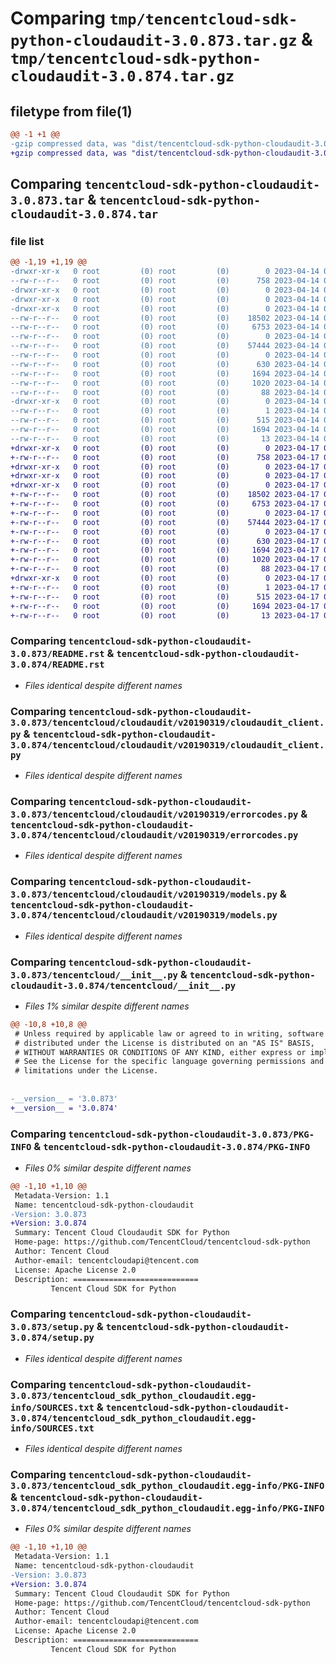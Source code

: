 # Comparing `tmp/tencentcloud-sdk-python-cloudaudit-3.0.873.tar.gz` & `tmp/tencentcloud-sdk-python-cloudaudit-3.0.874.tar.gz`

## filetype from file(1)

```diff
@@ -1 +1 @@
-gzip compressed data, was "dist/tencentcloud-sdk-python-cloudaudit-3.0.873.tar", last modified: Fri Apr 14 00:26:21 2023, max compression
+gzip compressed data, was "dist/tencentcloud-sdk-python-cloudaudit-3.0.874.tar", last modified: Mon Apr 17 00:25:20 2023, max compression
```

## Comparing `tencentcloud-sdk-python-cloudaudit-3.0.873.tar` & `tencentcloud-sdk-python-cloudaudit-3.0.874.tar`

### file list

```diff
@@ -1,19 +1,19 @@
-drwxr-xr-x   0 root         (0) root         (0)        0 2023-04-14 00:26:21.000000 tencentcloud-sdk-python-cloudaudit-3.0.873/
--rw-r--r--   0 root         (0) root         (0)      758 2023-04-14 00:26:21.000000 tencentcloud-sdk-python-cloudaudit-3.0.873/README.rst
-drwxr-xr-x   0 root         (0) root         (0)        0 2023-04-14 00:26:21.000000 tencentcloud-sdk-python-cloudaudit-3.0.873/tencentcloud/
-drwxr-xr-x   0 root         (0) root         (0)        0 2023-04-14 00:26:21.000000 tencentcloud-sdk-python-cloudaudit-3.0.873/tencentcloud/cloudaudit/
-drwxr-xr-x   0 root         (0) root         (0)        0 2023-04-14 00:26:21.000000 tencentcloud-sdk-python-cloudaudit-3.0.873/tencentcloud/cloudaudit/v20190319/
--rw-r--r--   0 root         (0) root         (0)    18502 2023-04-14 00:26:21.000000 tencentcloud-sdk-python-cloudaudit-3.0.873/tencentcloud/cloudaudit/v20190319/cloudaudit_client.py
--rw-r--r--   0 root         (0) root         (0)     6753 2023-04-14 00:26:21.000000 tencentcloud-sdk-python-cloudaudit-3.0.873/tencentcloud/cloudaudit/v20190319/errorcodes.py
--rw-r--r--   0 root         (0) root         (0)        0 2023-04-14 00:26:21.000000 tencentcloud-sdk-python-cloudaudit-3.0.873/tencentcloud/cloudaudit/v20190319/__init__.py
--rw-r--r--   0 root         (0) root         (0)    57444 2023-04-14 00:26:21.000000 tencentcloud-sdk-python-cloudaudit-3.0.873/tencentcloud/cloudaudit/v20190319/models.py
--rw-r--r--   0 root         (0) root         (0)        0 2023-04-14 00:26:21.000000 tencentcloud-sdk-python-cloudaudit-3.0.873/tencentcloud/cloudaudit/__init__.py
--rw-r--r--   0 root         (0) root         (0)      630 2023-04-14 00:26:21.000000 tencentcloud-sdk-python-cloudaudit-3.0.873/tencentcloud/__init__.py
--rw-r--r--   0 root         (0) root         (0)     1694 2023-04-14 00:26:21.000000 tencentcloud-sdk-python-cloudaudit-3.0.873/PKG-INFO
--rw-r--r--   0 root         (0) root         (0)     1020 2023-04-14 00:26:21.000000 tencentcloud-sdk-python-cloudaudit-3.0.873/setup.py
--rw-r--r--   0 root         (0) root         (0)       88 2023-04-14 00:26:21.000000 tencentcloud-sdk-python-cloudaudit-3.0.873/setup.cfg
-drwxr-xr-x   0 root         (0) root         (0)        0 2023-04-14 00:26:21.000000 tencentcloud-sdk-python-cloudaudit-3.0.873/tencentcloud_sdk_python_cloudaudit.egg-info/
--rw-r--r--   0 root         (0) root         (0)        1 2023-04-14 00:26:21.000000 tencentcloud-sdk-python-cloudaudit-3.0.873/tencentcloud_sdk_python_cloudaudit.egg-info/dependency_links.txt
--rw-r--r--   0 root         (0) root         (0)      515 2023-04-14 00:26:21.000000 tencentcloud-sdk-python-cloudaudit-3.0.873/tencentcloud_sdk_python_cloudaudit.egg-info/SOURCES.txt
--rw-r--r--   0 root         (0) root         (0)     1694 2023-04-14 00:26:21.000000 tencentcloud-sdk-python-cloudaudit-3.0.873/tencentcloud_sdk_python_cloudaudit.egg-info/PKG-INFO
--rw-r--r--   0 root         (0) root         (0)       13 2023-04-14 00:26:21.000000 tencentcloud-sdk-python-cloudaudit-3.0.873/tencentcloud_sdk_python_cloudaudit.egg-info/top_level.txt
+drwxr-xr-x   0 root         (0) root         (0)        0 2023-04-17 00:25:20.000000 tencentcloud-sdk-python-cloudaudit-3.0.874/
+-rw-r--r--   0 root         (0) root         (0)      758 2023-04-17 00:25:20.000000 tencentcloud-sdk-python-cloudaudit-3.0.874/README.rst
+drwxr-xr-x   0 root         (0) root         (0)        0 2023-04-17 00:25:20.000000 tencentcloud-sdk-python-cloudaudit-3.0.874/tencentcloud/
+drwxr-xr-x   0 root         (0) root         (0)        0 2023-04-17 00:25:20.000000 tencentcloud-sdk-python-cloudaudit-3.0.874/tencentcloud/cloudaudit/
+drwxr-xr-x   0 root         (0) root         (0)        0 2023-04-17 00:25:20.000000 tencentcloud-sdk-python-cloudaudit-3.0.874/tencentcloud/cloudaudit/v20190319/
+-rw-r--r--   0 root         (0) root         (0)    18502 2023-04-17 00:25:20.000000 tencentcloud-sdk-python-cloudaudit-3.0.874/tencentcloud/cloudaudit/v20190319/cloudaudit_client.py
+-rw-r--r--   0 root         (0) root         (0)     6753 2023-04-17 00:25:20.000000 tencentcloud-sdk-python-cloudaudit-3.0.874/tencentcloud/cloudaudit/v20190319/errorcodes.py
+-rw-r--r--   0 root         (0) root         (0)        0 2023-04-17 00:25:20.000000 tencentcloud-sdk-python-cloudaudit-3.0.874/tencentcloud/cloudaudit/v20190319/__init__.py
+-rw-r--r--   0 root         (0) root         (0)    57444 2023-04-17 00:25:20.000000 tencentcloud-sdk-python-cloudaudit-3.0.874/tencentcloud/cloudaudit/v20190319/models.py
+-rw-r--r--   0 root         (0) root         (0)        0 2023-04-17 00:25:20.000000 tencentcloud-sdk-python-cloudaudit-3.0.874/tencentcloud/cloudaudit/__init__.py
+-rw-r--r--   0 root         (0) root         (0)      630 2023-04-17 00:25:20.000000 tencentcloud-sdk-python-cloudaudit-3.0.874/tencentcloud/__init__.py
+-rw-r--r--   0 root         (0) root         (0)     1694 2023-04-17 00:25:20.000000 tencentcloud-sdk-python-cloudaudit-3.0.874/PKG-INFO
+-rw-r--r--   0 root         (0) root         (0)     1020 2023-04-17 00:25:20.000000 tencentcloud-sdk-python-cloudaudit-3.0.874/setup.py
+-rw-r--r--   0 root         (0) root         (0)       88 2023-04-17 00:25:20.000000 tencentcloud-sdk-python-cloudaudit-3.0.874/setup.cfg
+drwxr-xr-x   0 root         (0) root         (0)        0 2023-04-17 00:25:20.000000 tencentcloud-sdk-python-cloudaudit-3.0.874/tencentcloud_sdk_python_cloudaudit.egg-info/
+-rw-r--r--   0 root         (0) root         (0)        1 2023-04-17 00:25:20.000000 tencentcloud-sdk-python-cloudaudit-3.0.874/tencentcloud_sdk_python_cloudaudit.egg-info/dependency_links.txt
+-rw-r--r--   0 root         (0) root         (0)      515 2023-04-17 00:25:20.000000 tencentcloud-sdk-python-cloudaudit-3.0.874/tencentcloud_sdk_python_cloudaudit.egg-info/SOURCES.txt
+-rw-r--r--   0 root         (0) root         (0)     1694 2023-04-17 00:25:20.000000 tencentcloud-sdk-python-cloudaudit-3.0.874/tencentcloud_sdk_python_cloudaudit.egg-info/PKG-INFO
+-rw-r--r--   0 root         (0) root         (0)       13 2023-04-17 00:25:20.000000 tencentcloud-sdk-python-cloudaudit-3.0.874/tencentcloud_sdk_python_cloudaudit.egg-info/top_level.txt
```

### Comparing `tencentcloud-sdk-python-cloudaudit-3.0.873/README.rst` & `tencentcloud-sdk-python-cloudaudit-3.0.874/README.rst`

 * *Files identical despite different names*

### Comparing `tencentcloud-sdk-python-cloudaudit-3.0.873/tencentcloud/cloudaudit/v20190319/cloudaudit_client.py` & `tencentcloud-sdk-python-cloudaudit-3.0.874/tencentcloud/cloudaudit/v20190319/cloudaudit_client.py`

 * *Files identical despite different names*

### Comparing `tencentcloud-sdk-python-cloudaudit-3.0.873/tencentcloud/cloudaudit/v20190319/errorcodes.py` & `tencentcloud-sdk-python-cloudaudit-3.0.874/tencentcloud/cloudaudit/v20190319/errorcodes.py`

 * *Files identical despite different names*

### Comparing `tencentcloud-sdk-python-cloudaudit-3.0.873/tencentcloud/cloudaudit/v20190319/models.py` & `tencentcloud-sdk-python-cloudaudit-3.0.874/tencentcloud/cloudaudit/v20190319/models.py`

 * *Files identical despite different names*

### Comparing `tencentcloud-sdk-python-cloudaudit-3.0.873/tencentcloud/__init__.py` & `tencentcloud-sdk-python-cloudaudit-3.0.874/tencentcloud/__init__.py`

 * *Files 1% similar despite different names*

```diff
@@ -10,8 +10,8 @@
 # Unless required by applicable law or agreed to in writing, software
 # distributed under the License is distributed on an "AS IS" BASIS,
 # WITHOUT WARRANTIES OR CONDITIONS OF ANY KIND, either express or implied.
 # See the License for the specific language governing permissions and
 # limitations under the License.
 
 
-__version__ = '3.0.873'
+__version__ = '3.0.874'
```

### Comparing `tencentcloud-sdk-python-cloudaudit-3.0.873/PKG-INFO` & `tencentcloud-sdk-python-cloudaudit-3.0.874/PKG-INFO`

 * *Files 0% similar despite different names*

```diff
@@ -1,10 +1,10 @@
 Metadata-Version: 1.1
 Name: tencentcloud-sdk-python-cloudaudit
-Version: 3.0.873
+Version: 3.0.874
 Summary: Tencent Cloud Cloudaudit SDK for Python
 Home-page: https://github.com/TencentCloud/tencentcloud-sdk-python
 Author: Tencent Cloud
 Author-email: tencentcloudapi@tencent.com
 License: Apache License 2.0
 Description: ============================
         Tencent Cloud SDK for Python
```

### Comparing `tencentcloud-sdk-python-cloudaudit-3.0.873/setup.py` & `tencentcloud-sdk-python-cloudaudit-3.0.874/setup.py`

 * *Files identical despite different names*

### Comparing `tencentcloud-sdk-python-cloudaudit-3.0.873/tencentcloud_sdk_python_cloudaudit.egg-info/SOURCES.txt` & `tencentcloud-sdk-python-cloudaudit-3.0.874/tencentcloud_sdk_python_cloudaudit.egg-info/SOURCES.txt`

 * *Files identical despite different names*

### Comparing `tencentcloud-sdk-python-cloudaudit-3.0.873/tencentcloud_sdk_python_cloudaudit.egg-info/PKG-INFO` & `tencentcloud-sdk-python-cloudaudit-3.0.874/tencentcloud_sdk_python_cloudaudit.egg-info/PKG-INFO`

 * *Files 0% similar despite different names*

```diff
@@ -1,10 +1,10 @@
 Metadata-Version: 1.1
 Name: tencentcloud-sdk-python-cloudaudit
-Version: 3.0.873
+Version: 3.0.874
 Summary: Tencent Cloud Cloudaudit SDK for Python
 Home-page: https://github.com/TencentCloud/tencentcloud-sdk-python
 Author: Tencent Cloud
 Author-email: tencentcloudapi@tencent.com
 License: Apache License 2.0
 Description: ============================
         Tencent Cloud SDK for Python
```

